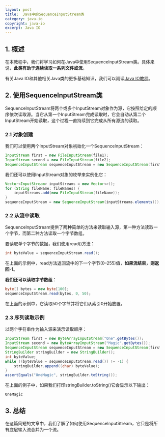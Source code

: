 ```yaml
---
layout: post
title:  Java中的SequenceInputStream类
category: java-io
copyright: java-io
excerpt: Java IO
---
```


## 1. 概述

在本教程中，我们将学习如何在Java中使用SequenceInputStream类。具体来说，**此类有助于连续读取一系列文件或流**。

有关Java IO和其他相关Java类的更多基础知识，我们可以阅读[Java IO教程](https://www.baeldung.com/java-io)。

## 2. 使用SequenceInputStream类

SequenceInputStream将两个或多个InputStream对象作为源，它按照给定的顺序依次读取源。当它从第一个InputStream完成读取时，它会自动从第二个InputStream开始读取，这个过程一直持续到它完成从所有源流的读取。

### 2.1 对象创建

我们可以使用两个InputStream对象初始化一个SequenceInputStream：

```java
InputStream first = new FileInputStream(file1);
InputStream second = new FileInputStream(file2);
SequenceInputStream sequenceInputStream = new SequenceInputStream(first, second);
```

我们还可以使用InputStream对象的枚举来实例化它：

```java
Vector<InputStream> inputStreams = new Vector<>();
for (String fileName: fileNames) {
    inputStreams.add(new FileInputStream(fileName));
}
sequenceInputStream = new SequenceInputStream(inputStreams.elements());
```

### 2.2 从流中读取

SequenceInputStream提供了两种简单的方法来读取输入源，第一种方法读取一个字节，而第二种方法读取一个字节数组。

要读取单个字节的数据，我们使用read()方法：

```java
int byteValue = sequenceInputStream.read();
```

在上面的示例中，read方法返回流中的下一个字节(0–255)值，**如果流结束，则返回-1**。

**我们还可以读取字节数组**：

```java
byte[] bytes = new byte[100];
sequenceInputStream.read(bytes, 0, 50);
```

在上面的示例中，它读取50个字节并将它们从索引0开始放置。

### 2.3 序列读取示例

以两个字符串作为输入源来演示读取顺序：

```java
InputStream first = new ByteArrayInputStream("One".getBytes());
InputStream second = new ByteArrayInputStream("Magic".getBytes());
SequenceInputStream sequenceInputStream = new SequenceInputStream(first, second);
StringBuilder stringBuilder = new StringBuilder();
int byteValue;
while ((byteValue = sequenceInputStream.read()) != -1) {
    stringBuilder.append((char) byteValue);
}
assertEquals("OneMagic", stringBuilder.toString());
```

在上面的例子中，如果我们打印stringBuilder.toString()它会显示以下输出：

```text
OneMagic
```

## 3. 总结

在这篇简短的文章中，我们了解了如何使用SequenceInputStream，它只是将所有底层输入流合并为一个流。